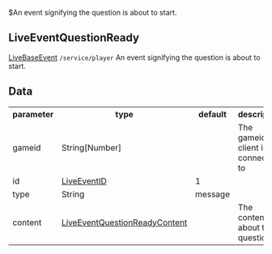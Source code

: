 $An event signifying the question is about to start.
## LiveEventQuestionReady
<span class="extends"><a href="#/enum/LiveBaseEvent">LiveBaseEvent</a></span>
<span class="channel"><code>/service/player</code></span>
An event signifying the question is about to start.

## Data
<table>
  <tr>
    <th>parameter</th>
    <th>type</th>
    <th>default</th>
    <th>description</th>
  </tr>
  <tr>
    <td>gameid</td>
    <td>String[Number]</td>
    <td></td>
    <td>The gameid the client is connected to</td>
  </tr>
  <tr>
    <td>id</td>
    <td><a href="#/enum/LiveEventID">LiveEventID</a></td>
    <td>1</td>
    <td></td>
  </tr>
  <tr>
    <td>type</td>
    <td>String</td>
    <td>message</td>
    <td></td>
  </tr>
  <tr>
    <td>content</td>
    <td><a href="#/enum/LiveEventQuestionReadyContent">LiveEventQuestionReadyContent</a></td>
    <td></td>
    <td>The content about the question</td>
  </tr>
</table>
